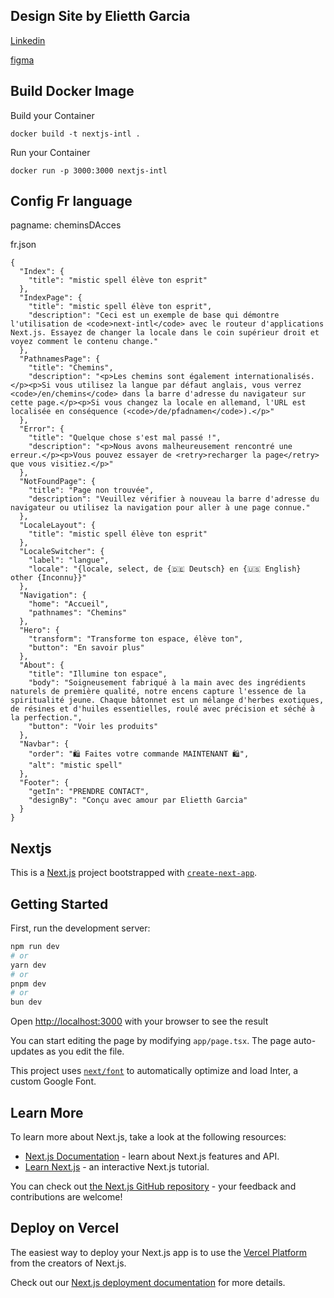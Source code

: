 ## Design Site by Elietth Garcia

[Linkedin](https://www.linkedin.com/in/elietth-garc%C3%ADa/)

[figma](https://www.figma.com/file/UT9iTOd7cHUCZ9EodsI2i1/MYSTIC-SPELL-ONE-PAGE?node-id=55%3A462&mode=dev)

## Build Docker Image

Build your Container

```
docker build -t nextjs-intl .
```

Run your Container

```
docker run -p 3000:3000 nextjs-intl
```

## Config Fr language

pagname: cheminsDAcces

fr.json

```
{
  "Index": {
    "title": "mistic spell élève ton esprit"
  },
  "IndexPage": {
    "title": "mistic spell élève ton esprit",
    "description": "Ceci est un exemple de base qui démontre l'utilisation de <code>next-intl</code> avec le routeur d'applications Next.js. Essayez de changer la locale dans le coin supérieur droit et voyez comment le contenu change."
  },
  "PathnamesPage": {
    "title": "Chemins",
    "description": "<p>Les chemins sont également internationalisés.</p><p>Si vous utilisez la langue par défaut anglais, vous verrez <code>/en/chemins</code> dans la barre d'adresse du navigateur sur cette page.</p><p>Si vous changez la locale en allemand, l'URL est localisée en conséquence (<code>/de/pfadnamen</code>).</p>"
  },
  "Error": {
    "title": "Quelque chose s'est mal passé !",
    "description": "<p>Nous avons malheureusement rencontré une erreur.</p><p>Vous pouvez essayer de <retry>recharger la page</retry> que vous visitiez.</p>"
  },
  "NotFoundPage": {
    "title": "Page non trouvée",
    "description": "Veuillez vérifier à nouveau la barre d'adresse du navigateur ou utilisez la navigation pour aller à une page connue."
  },
  "LocaleLayout": {
    "title": "mistic spell élève ton esprit"
  },
  "LocaleSwitcher": {
    "label": "langue",
    "locale": "{locale, select, de {🇩🇪 Deutsch} en {🇺🇸 English} other {Inconnu}}"
  },
  "Navigation": {
    "home": "Accueil",
    "pathnames": "Chemins"
  },
  "Hero": {
    "transform": "Transforme ton espace, élève ton",
    "button": "En savoir plus"
  },
  "About": {
    "title": "Illumine ton espace",
    "body": "Soigneusement fabriqué à la main avec des ingrédients naturels de première qualité, notre encens capture l'essence de la spiritualité jeune. Chaque bâtonnet est un mélange d'herbes exotiques, de résines et d'huiles essentielles, roulé avec précision et séché à la perfection.",
    "button": "Voir les produits"
  },
  "Navbar": {
    "order": "🛍 Faites votre commande MAINTENANT 🛍",
    "alt": "mistic spell"
  },
  "Footer": {
    "getIn": "PRENDRE CONTACT",
    "designBy": "Conçu avec amour par Elietth Garcia"
  }
}
```

## Nextjs

This is a [Next.js](https://nextjs.org/) project bootstrapped with [`create-next-app`](https://github.com/vercel/next.js/tree/canary/packages/create-next-app).

## Getting Started

First, run the development server:

```bash
npm run dev
# or
yarn dev
# or
pnpm dev
# or
bun dev
```

Open [http://localhost:3000](http://localhost:3000) with your browser to see the result

You can start editing the page by modifying `app/page.tsx`. The page auto-updates as you edit the file.

This project uses [`next/font`](https://nextjs.org/docs/basic-features/font-optimization) to automatically optimize and load Inter, a custom Google Font.

## Learn More

To learn more about Next.js, take a look at the following resources:

- [Next.js Documentation](https://nextjs.org/docs) - learn about Next.js features and API.
- [Learn Next.js](https://nextjs.org/learn) - an interactive Next.js tutorial.

You can check out [the Next.js GitHub repository](https://github.com/vercel/next.js/) - your feedback and contributions are welcome!

## Deploy on Vercel

The easiest way to deploy your Next.js app is to use the [Vercel Platform](https://vercel.com/new?utm_medium=default-template&filter=next.js&utm_source=create-next-app&utm_campaign=create-next-app-readme) from the creators of Next.js.

Check out our [Next.js deployment documentation](https://nextjs.org/docs/deployment) for more details.
